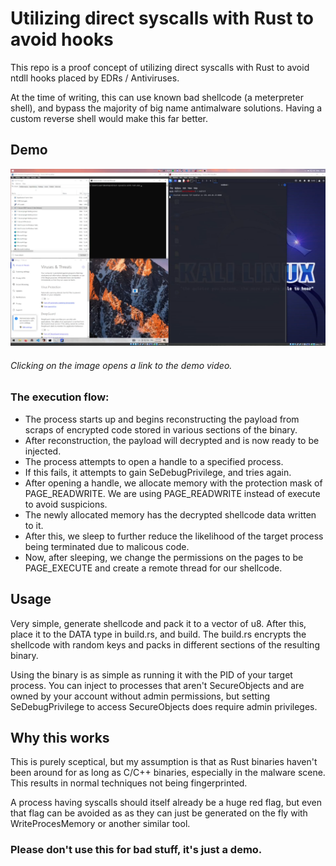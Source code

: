 # Utilizing direct syscalls with Rust to avoid hooks
This repo is a proof concept of utilizing direct syscalls with Rust to avoid ntdll hooks placed by EDRs / Antiviruses.

At the time of writing, this can use known bad shellcode (a meterpreter shell), and bypass the majority of big name antimalware solutions. Having a custom reverse shell would make this far better.
 
## Demo

[![Demo GIF](demo-preview.png)](https://streamable.com/nvloep)

###### *Clicking on the image opens a link to the demo video.*

### The execution flow: 
* The process starts up and begins reconstructing the payload from scraps of encrypted code stored in various sections of the binary.
* After reconstruction, the payload will decrypted and is now ready to be injected.
* The process attempts to open a handle to a specified process.
* If this fails, it attempts to gain SeDebugPrivilege, and tries again.
* After opening a handle, we allocate memory with the protection mask of PAGE_READWRITE. We are using PAGE_READWRITE instead of execute to avoid suspicions.
* The newly allocated memory has the decrypted shellcode data written to it.
* After this, we sleep to further reduce the likelihood of the target process being terminated due to malicous code.
* Now, after sleeping, we change the permissions on the pages to be PAGE_EXECUTE and create a remote thread for our shellcode.

## Usage
Very simple, generate shellcode and pack it to a vector of u8. After this, place it to the DATA type in build.rs, and build. The build.rs encrypts the shellcode with random keys and packs in different sections of the resulting binary.

Using the binary is as simple as running it with the PID of your target process. You can inject to processes that aren't SecureObjects and are owned by your account without admin permissions, but setting SeDebugPrivilege to access SecureObjects does require admin privileges.

## Why this works
This is purely sceptical, but my assumption is that as Rust binaries haven't been around for as long as C/C++ binaries, especially in the malware scene. This results in normal techniques not being fingerprinted.

A process having syscalls should itself already be a huge red flag, but even that flag can be avoided as  as they can just be generated on the fly with WriteProcesMemory or another similar tool.

### Please don't use this for bad stuff, it's just a demo.